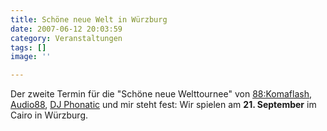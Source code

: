 ```yaml
---
title: Schöne neue Welt in Würzburg
date: 2007-06-12 20:03:59
category: Veranstaltungen
tags: []
image: ''

---
```


Der zweite Termin für die "Schöne neue Welttournee" von [88:Komaflash](http://www.88komaflash.de), [Audio88](http://www.audio88.de), [DJ Phonatic](http://www.myspace.com/phoneeziac) und mir steht fest: Wir spielen am **21. September** im Cairo in Würzburg.
